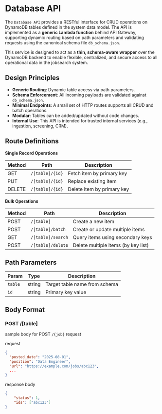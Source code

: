 # Database API

The `Database API` provides a RESTful interface for CRUD operations on DynamoDB tables defined in the system data model. The API is implemented as a **generic Lambda function** behind API Gateway, supporting dynamic routing based on path parameters and validating requests using the canonical schema file `db_schema.json`.

This service is designed to act as a **thin, schema-aware wrapper** over the DynamoDB backend to enable flexible, centralized, and secure access to all operational data in the jobsearch system.

## Design Principles

- **Generic Routing**: Dynamic table access via path parameters.
- **Schema Enforcement**: All incoming payloads are validated against `db_schema.json`.
- **Minimal Endpoints**: A small set of HTTP routes supports all CRUD and batch operations.
- **Modular**: Tables can be added/updated without code changes.
- **Internal Use**: This API is intended for trusted internal services (e.g., ingestion, screening, CRM).


## Route Definitions

__Single Record Operations__

| Method | Path                    | Description                 |
|--------|-------------------------|-----------------------------|
| GET    | `/[table]/{id}`         | Fetch item by primary key   |
| PUT    | `/[table]/{id}`         | Replace existing item       |
| DELETE | `/[table]/{id}`         | Delete item by primary key  |

__Bulk Operations__

| Method | Path                     | Description                                |
|--------|--------------------------|--------------------------------------------|
| POST   | `/[table]`               | Create a new item                          |
| POST   | `/[table]/batch`         | Create or update multiple items            |
| GET    | `/[table]/search`        | Query items using secondary keys           |
| POST   | `/[table]/delete`        | Delete multiple items (by key list)        |

## Path Parameters

| Param       | Type   | Description                     |
|-------------|--------|---------------------------------|
| `table`     | string | Target table name from schema   |
| `id`        | string | Primary key value               |

## Body Format

### POST /[table]
sample body for POST `/{job}` request

request
```json
{
  "posted_date": "2025-08-01",
  "position": "Data Engineer",
  "url": "https://example.com/jobs/abc123",
  ...
}
```

response body
```json
{
    "status": 1,
    "ids": ["abc123"]
}

```

